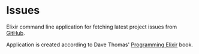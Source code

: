 # Issues

Elixir command line application for fetching latest project issues from [GitHub](https://github.com).

Application is created according to Dave Thomas' [Programming Elixir](https://pragprog.com/book/elixir12/programming-elixir-1-2) book.
